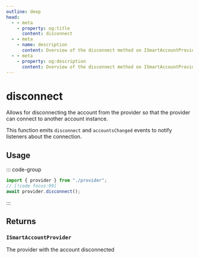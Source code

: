 ```yaml
---
outline: deep
head:
  - - meta
    - property: og:title
      content: disconnect
  - - meta
    - name: description
      content: Overview of the disconnect method on ISmartAccountProvider
  - - meta
    - property: og:description
      content: Overview of the disconnect method on ISmartAccountProvider
---
```


# disconnect

Allows for disconnecting the account from the provider so that the provider can connect to another account instance.

This function emits `disconnect` and `accountsChanged` events to notify listeners about the connection.

## Usage

::: code-group

```ts [example.ts]
import { provider } from "./provider";
// [!code focus:99]
await provider.disconnect();
```

:::

## Returns

### `ISmartAccountProvider`

The provider with the account disconnected

